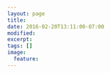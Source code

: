 ```yaml
---
layout: page
title: 
date: 2016-02-20T13:11:00-07:00
modified:
excerpt:
tags: []
image:
  feature:
---
```


